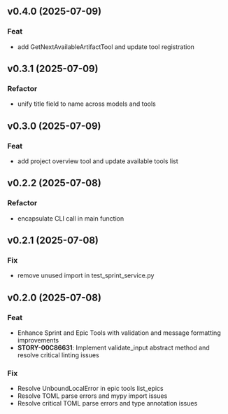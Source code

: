 ## v0.4.0 (2025-07-09)

### Feat

- add GetNextAvailableArtifactTool and update tool registration

## v0.3.1 (2025-07-09)

### Refactor

- unify title field to name across models and tools

## v0.3.0 (2025-07-09)

### Feat

- add project overview tool and update available tools list

## v0.2.2 (2025-07-08)

### Refactor

- encapsulate CLI call in main function

## v0.2.1 (2025-07-08)

### Fix

- remove unused import in test_sprint_service.py

## v0.2.0 (2025-07-08)

### Feat

- Enhance Sprint and Epic Tools with validation and message formatting improvements
- **STORY-00C86631**: Implement validate_input abstract method and resolve critical linting issues

### Fix

- Resolve UnboundLocalError in epic tools list_epics
- Resolve TOML parse errors and mypy import issues
- Resolve critical TOML parse errors and type annotation issues

